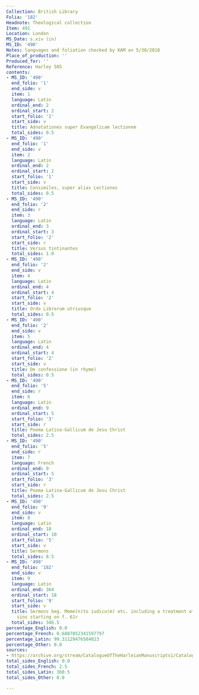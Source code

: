 ```yaml
---
Collection: British Library
Folia: '182'
Headnote: Theological collection
Item: 491
Location: London
MS_Date: s.xiv (in)
MS_ID: '490'
Notes: languages and foliation checked by KAM on 5/30/2018
Place_of_production: ''
Produced_for: ''
Reference: Harley 505
contents:
- MS_ID: '490'
  end_folio: '1'
  end_side: v
  item: 1
  language: Latin
  ordinal_end: 2
  ordinal_start: 2
  start_folio: '1'
  start_side: v
  title: Adnotationes super Evangelicam lectionem
  total_sides: 0.5
- MS_ID: '490'
  end_folio: '1'
  end_side: v
  item: 2
  language: Latin
  ordinal_end: 2
  ordinal_start: 2
  start_folio: '1'
  start_side: v
  title: Consimiles, super alias Lectiones
  total_sides: 0.5
- MS_ID: '490'
  end_folio: '2'
  end_side: r
  item: 3
  language: Latin
  ordinal_end: 3
  ordinal_start: 3
  start_folio: '2'
  start_side: r
  title: Versus tintinantes
  total_sides: 1.0
- MS_ID: '490'
  end_folio: '2'
  end_side: v
  item: 4
  language: Latin
  ordinal_end: 4
  ordinal_start: 4
  start_folio: '2'
  start_side: v
  title: Ordo Librorum utriusque
  total_sides: 0.5
- MS_ID: '490'
  end_folio: '2'
  end_side: v
  item: 5
  language: Latin
  ordinal_end: 4
  ordinal_start: 4
  start_folio: '2'
  start_side: v
  title: De confessione (in rhyme)
  total_sides: 0.5
- MS_ID: '490'
  end_folio: '5'
  end_side: r
  item: 6
  language: Latin
  ordinal_end: 9
  ordinal_start: 5
  start_folio: '3'
  start_side: r
  title: Poema Latina-Gallicum de Jesu Christ
  total_sides: 2.5
- MS_ID: '490'
  end_folio: '5'
  end_side: r
  item: 7
  language: French
  ordinal_end: 9
  ordinal_start: 5
  start_folio: '3'
  start_side: r
  title: Poema Latina-Gallicum de Jesu Christ
  total_sides: 2.5
- MS_ID: '490'
  end_folio: '9'
  end_side: v
  item: 8
  language: Latin
  ordinal_end: 18
  ordinal_start: 10
  start_folio: '5'
  start_side: v
  title: Sermons
  total_sides: 8.5
- MS_ID: '490'
  end_folio: '182'
  end_side: v
  item: 9
  language: Latin
  ordinal_end: 364
  ordinal_start: 18
  start_folio: '9'
  start_side: v
  title: Sermons beg. Meme(n)to iudicu(m) etc. including a treatment of the 7 deadly
    sins starting on f. 61r
  total_sides: 346.5
percentage_English: 0.0
percentage_French: 0.6887052341597797
percentage_Latin: 99.31129476584023
percentage_Other: 0.0
sources:
- https://archive.org/stream/CatalogueOfTheHarleianManuscripts1/Catalogue_of_the_Harleian_Manuscripts_1#page/n379/mode/1up
total_sides_English: 0.0
total_sides_French: 2.5
total_sides_Latin: 360.5
total_sides_Other: 0.0

---
```

